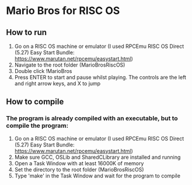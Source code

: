 # Mario Bros for RISC OS
 
## How to run
1. Go on a RISC OS machine or emulator (I used RPCEmu RISC OS Direct (5.27) Easy Start Bundle: https://www.marutan.net/rpcemu/easystart.html)
2. Navigate to the root folder (MarioBrosRiscOS)
3. Double click !MarioBros
4. Press ENTER to start and pause whilst playing. The controls are the left and right arrow keys, and X to jump

## How to compile
### The program is already compiled with an executable, but to compile the program:
1. Go on a RISC OS machine or emulator (I used RPCEmu RISC OS Direct (5.27) Easy Start Bundle: https://www.marutan.net/rpcemu/easystart.html)
2. Make sure GCC, OSLib and SharedCLibrary are installed and running
3. Open a Task Window with at least 16000K of memory
4. Set the directory to the root folder (MarioBrosRiscOS)
5. Type 'make' in the Task Window and wait for the program to compile